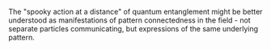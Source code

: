 
The "spooky action at a distance" of quantum entanglement might be better understood as manifestations of pattern connectedness in the field - not separate particles communicating, but expressions of the same underlying pattern.